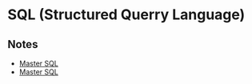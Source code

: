 # SQL (Structured Querry Language)

## Notes

- [Master SQL](https://github.com/fahadraisfahad/Notes/blob/main/Database/Master%20SQL%20in%2016%20Pages.pdf)
- [Master SQL]()



